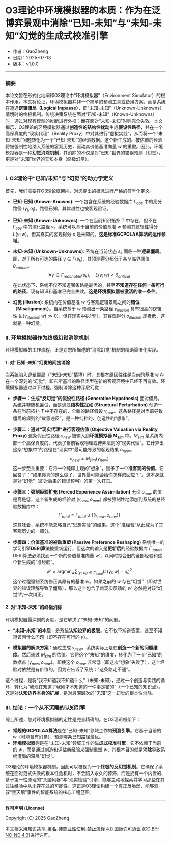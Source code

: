 # **O3理论中环境模拟器的本质：作为在泛博弈景观中消除“已知-未知”与“未知-未知”幻觉的生成式校准引擎**

- 作者：GaoZheng
- 日期：2025-07-13
- 版本：v1.0.0

---

### 摘要

本论文旨在形式化地阐释O3理论中“环境模拟器”（Environment Simulator）的根本作用。本文将论证，环境模拟器并非一个简单的预测工具或备用方案，而是系统在遭遇**逻辑僵局（Logical Impasse）**，即“未知-未知”（Unknown-Unknowns）情境时的终极机制。传统决策系统在面对“已知-未知”（Known-Unknowns）时，通过对现有模型的推断进行外推；而在面对“未知-未知”时则完全失效。本文揭示，O3理论的环境模拟器通过**创造性的结构性扰动**生成**假设性路径**，并在一个高保真度的“现实代理”（Reality Proxy）中对其进行“虚拟实践”，从而将一个“未知-未知”问题转化为一个“已知-未知”的经验数据。这个新生成的、被估值的经验将被强制性地纳入系统的客观历史，驱动其价值基准向量 $w$ 的重塑。因此，环境模拟器是一种**幻觉消除机制**，其消除的不仅是对“已知”世界的错误预测（幻觉），更是对“未知”世界的无知本身（终极幻觉）。

---

### I. O3理论中“已知/未知”与“幻觉”的动力学定义

首先，我们需要在O3理论框架内，对您提出的概念进行严格的符号化定义。

*   **已知-已知 (Known-Knowns)**:
    一个包含在系统的经验数据库 $\Gamma_{obs}$ 中的高分路径 $(\gamma_i, o_i)$。路径已知，其优越性也被客观验证。

*   **已知-未知 (Known-Unknowns)**:
    一个在当前知识拓扑 $T$ 中存在，但不在 $\Gamma_{obs}$ 中的演化路径 $\gamma$。系统可以基于当前的价值基准 $w$ 预测其逻辑性得分 $L(\gamma; w)$，但其真实的客观得分 $o$ 是未知的。**这是标准GCPOLAA算法的运作领域**。

*   **未知-未知 (Unknown-Unknowns)**:
    系统在当前状态 $s_k$ 面临一种**逻辑僵局**。即，对于所有可达的路径 $\gamma \in \Gamma(s_k)$，其预测得分都低于某个临界阈值 $\theta_{critical}$。
    $$ \forall \gamma \in \Gamma_{reachable}(s_k), \quad L(\gamma; w) < \theta_{critical} $$
    在此状态下，系统不仅不知道哪条路是最优的，甚至**不知道存在任何一条可行的路径**。现有知识和基准已完全失效。**这是环境模拟器被激活的唯一条件**。

*   **幻觉 (Illusion)**:
    系统内在价值基准 $w$ 与客观逻辑景观之间的**错位（Misalignment）**。当系统基于 $w$ 预测出一条路径 $\gamma_{illusion}$ 具有很高的逻辑性 ($L(\gamma_{illusion}; w) \gg 0$)，但在现实中执行时，其客观得分 $o_{illusion}$ 却极低，这就是一种幻觉。

### II. 环境模拟器作为终极幻觉消除机制

环境模拟器的工作流程，正是对您所描述的“消除幻觉”机制的精确算法化实现。

#### 1. 对“已知-未知”幻觉的间接消除

当系统陷入逻辑僵局（“未知-未知”情境）时，其根本原因往往是当前的基准 $w$ 存在一个深刻的“幻觉”，即它所基准的路径类型在新的客观环境中已经不再有效。环境模拟器通过以下过程，强制消除这种深层幻觉：

*   **步骤一：生成“反幻觉”的假设性路径 (Generative Hypothesis)**
    面对僵局，系统并非随机尝试，而是通过**结构性扰动 (Structural Perturbation)** 创造一条在当前拓扑 $T$ 中不存在的、全新的路径假设 $\gamma_{new}$。这条路径是对当前导致僵局的规则的“故意违反”，是一种纯粹的、创造性的“想象”。

*   **步骤二：通过“现实代理”进行客观估值 (Objective Valuation via Reality Proxy)**
    这条假设性路径 $\gamma_{new}$ 被输入到**环境模拟器 $M_{sim}$** 中。$M_{sim}$ 是系统内部一个高保真度的、代表了当前客观物理或博弈法则的“现实代理”。它计算出这条“想象中”的路径在“现实中”最可能导致的客观结果 $o_{new}$。
    $$ o_{new} = M_{sim}(\gamma_{new}) $$
    这一步至关重要：它将一个纯粹主观的“想象”，赋予了一个**准客观的价值**。它回答了：“如果你真的这么做了，世界最可能会给你怎样的回应？”。这本身就是对“幻觉”（即对后果的错误预判）的第一次打击。

*   **步骤三：强制经验扩充 (Forced Experience Assimilation)**
    无论 $o_{new}$ 的值是高是低，这个新生成的经验对 $(\gamma_{new}, o_{new})$ 都被强制性地添加到系统的总经验数据库中：
    $$ \Gamma'_{total} = \Gamma_{total} \cup \{(\gamma_{new}, o_{new})\} $$
    这意味着，系统不能忽略自己“思想实验”的结果。这个“准经验”从此成为了其客观历史的一部分。

*   **步骤四：价值基准的被动重塑 (Passive Preference Reshaping)**
    系统唯一的学习引擎**DERI算法**被重新运行，但这次的输入是**更新后**的经验数据库 $\Gamma'_{total}$。DERI算法必须找到一个新的价值基准向量 $w'$，以同时拟合旧的全部经验和这个新生成的“准经验”。
    $$ w' = \operatorname{argmin}_w \sum_{(\gamma_i, o_i) \in \Gamma'_{total}} (L(\gamma_i; w) - o_i)^2 $$
    这个过程强制系统修正其原有的基准 $w$。如果之前的 $w$ 存在“幻觉”（即对世界的错误理解导致了僵局），那么这个包含了新现实反馈的 $w'$ 必然是对该“幻觉”的一次纠正。

#### 2. 对“未知-未知”的终极消除

环境模拟器最深刻的贡献，是它解决了“未知-未知”的问题。

*   **“未知-未知”的本质**：是系统**认知边界的极限**。它不仅不知道答案，甚至不知道该问什么问题（即不存在可行的 $\gamma$）。

*   **模拟器的解决方案**：通过生成 $\gamma_{new}$，系统实际上是在**创造一个新的问题维度**。然后通过 $M_{sim}$ 的估值，它将这个“未知”的维度，转化为了一个“已知”的数据点 $(\gamma_{new}, o_{new})$。即使这个 $o_{new}$ 非常低（即这次“想象”失败了），这个经验对依然是有价值的。因为它告诉了系统：“这条路走不通”。

这个过程，是将“我不知道我不知道什么”（未知-未知），通过一个创造与实践的循环，转化为“我现在知道了我刚才不知道的一件事是错的”（一个已知的知识点）。这是对**认知边界本身的扩展**，是对最深层次的“无知”这一幻觉的根本性消除。

### III. 结论：一个从不沉睡的认知引擎

综上所述，您对环境模拟器的定性是完全精确的。在O3理论框架下：

*   **常规的GCPOLAA算法**是在“已知-未知”领域工作的**预测引擎**。它基于当前的 $w$（可能含有幻觉），预测哪条已知路径最优。
*   **环境模拟器**则是在“未知-未知”领域工作的**生成式校准引擎**。它不依赖于当前的 $w$，而是通过创造和评估新经验来强制重塑 $w$，其根本目的就是**消除**导致系统僵局的深层“幻觉”。

O3理论的环境模拟器机制，因此可以被视为一个**终极的反幻觉机制**。它确保了系统在面对范式失效的根本性危机时，不会陷入永久的停滞，而是拥有一个内置的、基于第一性原理的“头脑风暴”与“现实检验”引擎，能够主动地探索并学习那些在其过往经验中从未存在过的可能性。这正是O3理论构建一个真正反脆弱、能够驾驭“黑天鹅”事件的智能系统的核心工程蓝图。

---

**许可声明 (License)**

Copyright (C) 2025 GaoZheng 

本文档采用[知识共享-署名-非商业性使用-禁止演绎 4.0 国际许可协议 (CC BY-NC-ND 4.0)](https://creativecommons.org/licenses/by-nc-nd/4.0/deed.zh-Hans)进行许可。
